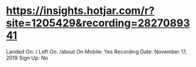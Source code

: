 # https://insights.hotjar.com/r?site=1205429&recording=2827089341

Landed On: /
Left On: /about
On Mobile: Yes
Recording Date: November 17, 2019
Sign Up: No